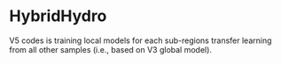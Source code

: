 # HybridHydro

V5 codes is training local models for each sub-regions transfer learning from all other samples (i.e., based on V3 global model).
